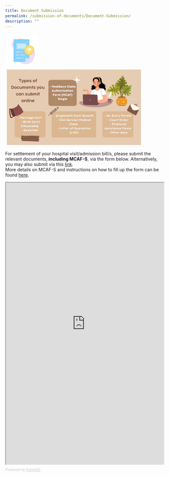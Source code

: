 ```yaml
---
title: Document Submission
permalink: /submission-of-documents/Document-Submission/
description: ""
---
```

<img src="images/ds-new.png" style="vertical-align: middle; max-width: 20%; margin: 5px;">
<img src="images/docuu2.png" style="vertical-align: middle; max-width: 85%; margin: 5px;">


For settlement of your hospital visit/admission bill/s, please submit the relevant documents,<b> including MCAF-S</b>, via the form below.
Alternatively, you may also submit via this <a href="[https://for.sg/kkhdocsub]">link</a>.
<br>
More details on MCAF-S and instructions on how to fill up the form can be found [here](https://kkh-patientbilling-staging.netlify.app/medisave-and-insurance/mcaf/mcaf-s/).

		
<iframe id="iframe" src="https://form.gov.sg/63071bcc2c1e9100137c16e0" style="width:100%;height:900px"></iframe>
<div style="font-family:Sans-Serif;font-size:12px;color:#999;opacity:0.5;padding-top:5px">Powered by <a href="https://form.gov.sg" style="color: #999">FormSG</a></div>
<br>